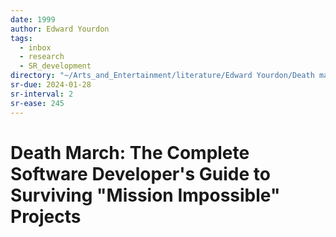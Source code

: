 ```yaml
---
date: 1999
author: Edward Yourdon
tags:
  - inbox
  - research
  - SR_development
directory: "~/Arts_and_Entertainment/literature/Edward Yourdon/Death march_ the complete software developer's guide to surviving _mission impossible_ projects (2375)/"
sr-due: 2024-01-28
sr-interval: 2
sr-ease: 245
---
```


# Death March: The Complete Software Developer's Guide to Surviving "Mission Impossible" Projects

